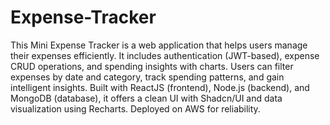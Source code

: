 # Expense-Tracker
This Mini Expense Tracker is a web application that helps users manage their expenses efficiently. It includes authentication (JWT-based), expense CRUD operations, and spending insights with charts. Users can filter expenses by date and category, track spending patterns, and gain intelligent insights. Built with ReactJS (frontend), Node.js (backend), and MongoDB (database), it offers a clean UI with Shadcn/UI and data visualization using Recharts. Deployed on AWS for reliability.
